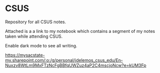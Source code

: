 # CSUS
Repository for all CSUS notes. 


Attached is a a link to my notebook which contains a segment of my notes taken while attending CSUS. 

Enable dark mode to see all writing. 

https://mysacstate-my.sharepoint.com/:o:/g/personal/jdelemos_csus_edu/En-Nuxzv8WtLm9MxFTzNcFgBBfqUWZuz4aP2C4mscjoNcw?e=kUM3Fp
